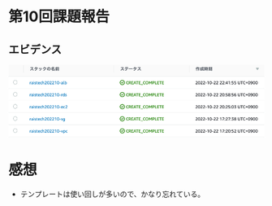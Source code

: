 # 第10回課題報告
## エビデンス

![image](./../img/スクリーンショット%202022-10-23%2011.56.22.png)

# 感想

- テンプレートは使い回しが多いので、かなり忘れている。
